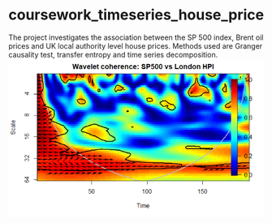 # coursework_timeseries_house_price
The project investigates the association between the SP 500 index, Brent oil prices and UK local authority level house prices. 
Methods used are Granger causality test, transfer entropy and time series decomposition.
![](http://github.com/Mirah-JZ/coursework_timeseries_house_price/blob/main/figures/splondon.jpg?raw=true)
